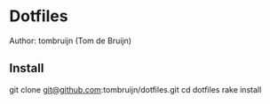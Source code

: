 # Dotfiles

Author: tombruijn (Tom de Bruijn)

## Install

  git clone git@github.com:tombruijn/dotfiles.git
  cd dotfiles
  rake install
